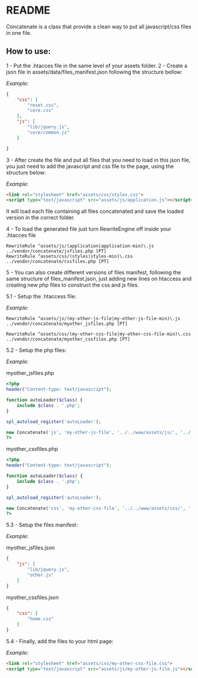 # README

Concatenate is a class that provide a clean way to put all javascript/css files in one file.

## How to use:

1 - Put the .htacces file in the same level of your assets folder.
2 - Create a json file in assets/data/files_manifest.json following the structure bellow:

*Example:*

```json
{
	"css": [
		"reset.css",
		"core.css"
	],
	"js": [
		"lib/jquery.js",
		"core/common.js"
	]

}
```

3 -  After create the file and put all files that you need to load in this json file, you just need to add the javascript and css file to the page, using the structure below:

*Example:*

```html
<link rel="stylesheet" href="assets/css/styles.css">
<script type="text/javascript" src="assets/js/application.js"></script>
```

It will load each file containing all files concatenated and save the loaded version in the correct folder.

4 - To load the generated file just turn RewriteEngine off inside your .htacces file

```htaccess
RewriteRule ^assets/js/(application|application-min)\.js ../vendor/concatenate/jsfiles.php [PT]
RewriteRule ^assets/css/(styles|styles-min)\.css ../vendor/concatenate/cssfiles.php [PT]
```

5 - You can also create different versions of files manifest, following the same structure of files_manifest.json, just adding new lines on htaccess and creating new php files to construct the css and js files.

5.1 - Setup the .htaccess file:

*Example:*

```htaccess
RewriteRule ^assets/js/(my-other-js-file|my-other-js-file-min)\.js ../vendor/concatenate/myother_jsfiles.php [PT]

RewriteRule ^assets/css/(my-other-css-file|my-other-css-file-min)\.css ../vendor/concatenate/myother_cssfiles.php [PT]
```

5.2 - Setup the php files:

*Example:*

myother_jsfiles.php
```php
<?php
header("Content-type: text/javascript");

function autoLoader($class) {
    include $class . '.php';
}

spl_autoload_register('autoLoader');

new Concatenate('js', 'my-other-js-file', '../../www/assets/js/', '../../www/assets/js/', 'myother_jsfiles.json');
?>
```

myother_cssfiles.php
```php
<?php
header("Content-type: text/javascript");

function autoLoader($class) {
    include $class . '.php';
}

spl_autoload_register('autoLoader');

new Concatenate('css', 'my-other-css-file', '../../www/assets/css/', '../../www/assets/css/', 'myother_cssfiles.json');
?>
```

5.3 - Setup the files manifest:

*Example:*

myother_jsfiles.json
```json
{
	"js": [
		"lib/jquery.js",
		"other.js"
	]
}
```

myother_cssfiles.json
```json
{
	"css": [
		"home.css"
	]
}
```

5.4 - Finally, add the files to your html page:

*Example:*

```html
<link rel="stylesheet" href="assets/css/my-other-css-file.css">
<script type="text/javascript" src="assets/js/my-other-js-file.js"></script>
```
